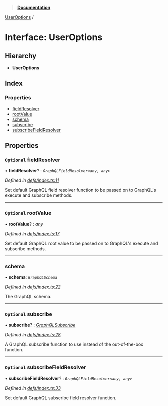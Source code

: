 > **[Documentation](../README.md)**

[UserOptions](useroptions.md) /

# Interface: UserOptions

## Hierarchy

* **UserOptions**

## Index

### Properties

* [fieldResolver](useroptions.md#optional-fieldresolver)
* [rootValue](useroptions.md#optional-rootvalue)
* [schema](useroptions.md#schema)
* [subscribe](useroptions.md#optional-subscribe)
* [subscribeFieldResolver](useroptions.md#optional-subscribefieldresolver)

## Properties

### `Optional` fieldResolver

• **fieldResolver**? : *`GraphQLFieldResolver<any, any>`*

*Defined in [defs/index.ts:11](https://github.com/badbatch/graphql-box/blob/43ddea2/packages/subscribe/src/defs/index.ts#L11)*

Set default GraphQL field resolver function to
be passed on to GraphQL's execute and subscribe
methods.

___

### `Optional` rootValue

• **rootValue**? : *any*

*Defined in [defs/index.ts:17](https://github.com/badbatch/graphql-box/blob/43ddea2/packages/subscribe/src/defs/index.ts#L17)*

Set default GraphQL root value to be passed on to
GraphQL's execute and subscribe methods.

___

###  schema

• **schema**: *`GraphQLSchema`*

*Defined in [defs/index.ts:22](https://github.com/badbatch/graphql-box/blob/43ddea2/packages/subscribe/src/defs/index.ts#L22)*

The GraphQL schema.

___

### `Optional` subscribe

• **subscribe**? : *[GraphQLSubscribe](../README.md#graphqlsubscribe)*

*Defined in [defs/index.ts:28](https://github.com/badbatch/graphql-box/blob/43ddea2/packages/subscribe/src/defs/index.ts#L28)*

A GraphQL subscribe function to use
instead of the out-of-the-box function.

___

### `Optional` subscribeFieldResolver

• **subscribeFieldResolver**? : *`GraphQLFieldResolver<any, any>`*

*Defined in [defs/index.ts:33](https://github.com/badbatch/graphql-box/blob/43ddea2/packages/subscribe/src/defs/index.ts#L33)*

Set default GraphQL subscribe field resolver function.